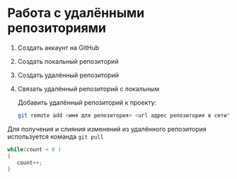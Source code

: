 # **Работа с удалёнными репозиториями**

1. Создать аккаунт на GitHub
2. Создать локальный репозиторий
3. Создать удалённый репозиторий
4. Связать удалённый репозиторий с локальным

   Добавить удалённый репозиторий к проекту:
   ```Bash
   git remote add <имя для репозитория> <url адрес репозитория в сети"
   ```
Для получения и слияния изменений из удалённого репозитория используется команда `git pull`
   ```Java
   while(count < 0 )
   {
      count++;
   }
   ```
